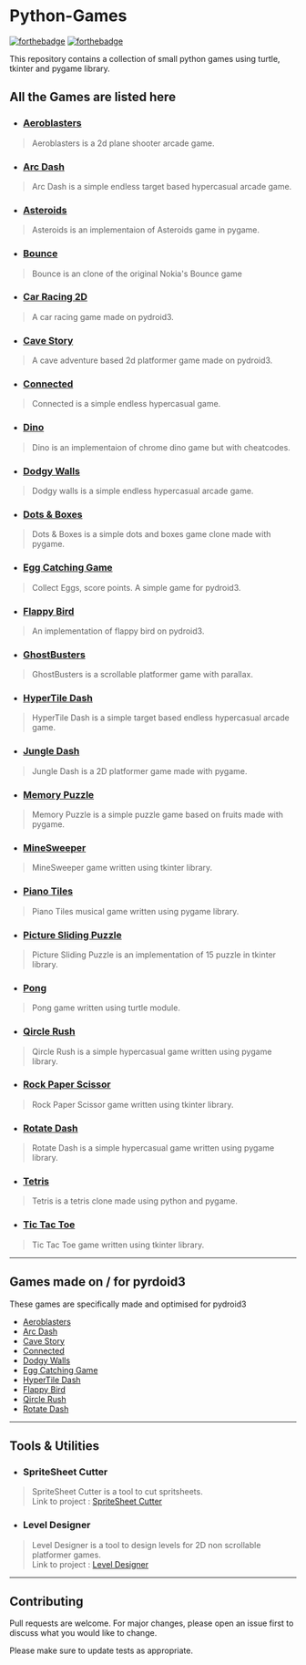 # Python-Games

[![forthebadge](https://forthebadge.com/images/badges/made-with-python.svg)](https://forthebadge.com)
[![forthebadge](https://forthebadge.com/images/badges/check-it-out.svg)](https://forthebadge.com)

This repository contains a collection of small python games using turtle, tkinter
and pygame library.

## All the Games are listed here

* ### [Aeroblasters](https://github.com/ibra-kdbra/pygame-collection/tree/main/Aeroblasters)
 >
 > Aeroblasters is a 2d plane shooter arcade game.

* ### [Arc Dash](https://github.com/ibra-kdbra/pygame-collection/tree/main/Arc%20Dash)
 >
 > Arc Dash is a simple endless target based hypercasual arcade game.

* ### [Asteroids](https://github.com/ibra-kdbra/pygame-collection/tree/main/Asteroids)
 >
 > Asteroids is an implementaion of Asteroids game in pygame.

* ### [Bounce](https://github.com/ibra-kdbra/pygame-collection/tree/main/Bounce)
 >
 > Bounce is an clone of the original Nokia's Bounce game

* ### [Car Racing 2D](https://github.com/ibra-kdbra/pygame-collection/tree/main/Car%20Racing%202d)
 >
 > A car racing game made on pydroid3.

* ### [Cave Story](https://github.com/ibra-kdbra/pygame-collection/tree/main/Cave%20Story)
 >
 > A cave adventure based 2d platformer game made on pydroid3.

* ### [Connected](https://github.com/ibra-kdbra/pygame-collection/tree/main/Connected)
 >
 > Connected is a simple endless hypercasual game.

* ### [Dino](https://github.com/ibra-kdbra/pygame-collection/tree/main/Dino)
 >
 > Dino is an implementaion of chrome dino game but with cheatcodes.

* ### [Dodgy Walls](https://github.com/ibra-kdbra/pygame-collection/tree/main/Dodgy%20Walls)
 >
 > Dodgy walls is a simple endless hypercasual arcade game.

* ### [Dots & Boxes](https://github.com/ibra-kdbra/pygame-collection/tree/main/Dots%20%26%20Boxes)
 >
 > Dots & Boxes is a simple dots and boxes game clone made with pygame.

* ### [Egg Catching Game](https://github.com/ibra-kdbra/pygame-collection/tree/main/Egg%20Catching%20Game)
 >
 > Collect Eggs, score points. A simple game for pydroid3.

* ### [Flappy Bird](https://github.com/ibra-kdbra/pygame-collection/tree/main/Flappy%20Bird)
 >
 > An implementation of flappy bird on pydroid3.

* ### [GhostBusters](https://github.com/ibra-kdbra/pygame-collection/tree/main/GhostBusters)
 >
 > GhostBusters is a scrollable platformer game with parallax.

* ### [HyperTile Dash](https://github.com/ibra-kdbra/pygame-collection/tree/main/HyperTile%20Dash)
 >
 > HyperTile Dash is a simple target based endless hypercasual arcade game.

* ### [Jungle Dash](https://github.com/ibra-kdbra/pygame-collection/tree/main/Jungle%20Dash)
 >
 > Jungle Dash is a 2D platformer game made with pygame.

* ### [Memory Puzzle](https://github.com/ibra-kdbra/pygame-collection/tree/main/Memory%20Puzzle)
 >
 > Memory Puzzle is a simple puzzle game based on fruits made with pygame.

* ### [MineSweeper](https://github.com/ibra-kdbra/pygame-collection/tree/main/MineSweeper)
 >
 > MineSweeper game written using tkinter library.

* ### [Piano Tiles](https://github.com/ibra-kdbra/pygame-collection/tree/main/Piano%20Tiles)
 >
 > Piano Tiles musical game written using pygame library.

* ### [Picture Sliding Puzzle](https://github.com/ibra-kdbra/pygame-collection/tree/main/Picture%20Sliding%20Puzzle)
 >
 > Picture Sliding Puzzle is an implementation of 15 puzzle in tkinter library.

* ### [Pong](https://github.com/ibra-kdbra/pygame-collection/tree/main/Pong)
 >
 > Pong game written using turtle module.

* ### [Qircle Rush](https://github.com/ibra-kdbra/pygame-collection/tree/main/Qircle%20Rush)
 >
 > Qircle Rush is a simple hypercasual game written using pygame library.

* ### [Rock Paper Scissor](https://github.com/ibra-kdbra/pygame-collection/tree/main/Rock%20Paper%20Scissor)
 >
 > Rock Paper Scissor game written using tkinter library.

* ### [Rotate Dash](https://github.com/ibra-kdbra/pygame-collection/tree/main/Rotate%20Dash)
 >
 > Rotate Dash is a simple hypercasual game written using pygame library.

* ### [Tetris](https://github.com/ibra-kdbra/pygame-collection/tree/main/Tetris)
 >
 > Tetris is a tetris clone made using python and pygame.

* ### [Tic Tac Toe](https://github.com/ibra-kdbra/pygame-collection/tree/main/Tic%20Tac%20Toe)
 >
 > Tic Tac Toe game written using tkinter library.

***

## Games made on / for pyrdoid3

These games are specifically made and optimised for pydroid3

* [Aeroblasters](https://github.com/ibra-kdbra/pygame-collection/tree/main/Aeroblasters)
* [Arc Dash](https://github.com/ibra-kdbra/pygame-collection/tree/main/Arc%20Dash)
* [Cave Story](https://github.com/ibra-kdbra/pygame-collection/tree/main/Cave%20Story)
* [Connected](https://github.com/ibra-kdbra/pygame-collection/tree/main/Connected)
* [Dodgy Walls](https://github.com/ibra-kdbra/pygame-collection/tree/main/Dodgy%20Walls)
* [Egg Catching Game](https://github.com/ibra-kdbra/pygame-collection/tree/main/Egg%20Catching%20Game)
* [HyperTile Dash](https://github.com/ibra-kdbra/pygame-collection/tree/main/HyperTile%20Dash)
* [Flappy Bird](https://github.com/ibra-kdbra/pygame-collection/tree/main/Flappy%20Bird)
* [Qircle Rush](https://github.com/ibra-kdbra/pygame-collection/tree/main/Qircle%20Rush)
* [Rotate Dash](https://github.com/ibra-kdbra/pygame-collection/tree/main/Rotate%20Dash)

***

## Tools & Utilities

* ### SpriteSheet Cutter
 >
 > SpriteSheet Cutter is a tool to cut spritsheets.\
 > Link to project : [SpriteSheet Cutter](https://github.com/ibra-kdbra/pygame-collection/tree/main/SpriteSheet%20Cutter)

* ### Level Designer
 >
 > Level Designer is a tool to design levels for 2D non scrollable platformer games.\
 > Link to project : [Level Designer](https://github.com/ibra-kdbra/pygame-collection/tree/main/Level%20Designer)

***

## Contributing

Pull requests are welcome. For major changes, please open an issue first to discuss what you would like to change.

Please make sure to update tests as appropriate.
